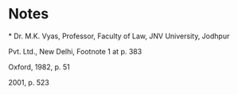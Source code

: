 Notes
=====

\* Dr. M.K. Vyas, Professor, Faculty of Law, JNV University, Jodhpur

[^1]: Earnest Barker. Principles of Social and Political Theory, London:
Oxford University Press, 1967, p. 102.

[^2]: C.K. Allen. Aspects of Justice, London, Stevens & Sons, 1955, p.
34

[^3]: Wayne Morrison. Jurisprudence - From the Greeks to post modernism,
Lawman (India)

Pvt. Ltd., New Delhi, Footnote 1 at p. 383

[^4]: Kelsen's Pure Theory of Law, 1957, p.385

[^5]: H.L.A. Hart. Essays on Bentham, Jurisprudence and Political
Theory, Clarandon Press,

Oxford, 1982, p. 51

[^6]: Anarchical Fallacies, Vol. II, pt. VIII

[^7]: Jermey Bentham. Morals and Legislation, pp. 125-126

[^8]: John S. Mill. Utilitarianism (edi.O. Piest), New York, 1957, p.63

[^9]: Id, p. 65

[^10]: Id, pp. 73, 78

[^11]: J. Bentham. Theory of Legislation, p. 94

[^12]: Ibid

[^13]: Ibid

[^14]: U. Baxi. Bentham's Theory of Legislation, Tripathi, 1986, p. xxiv

[^15]: Lawrance C. Wanless. Gettel History of Thought, London, 1950, p.
313

[^16]: Sukhbir Singh. History of Political Thought, Rastogi
Publications, 1999, p.22

[^17]: Prof. Baxi. Supra 13 at p. xxv

[^18]: Kelsen's Pure Theory of Law, 1957, p.2

[^19]: Wayne Morrison, Supra 3 at p. 384

[^20]: LLoyds. Introduction to Jurisprudence (7th Edi.), M.D.A. Freeman,
Sweet & Maxwell,

2001, p. 523

[^21]: First published in 1972

[^22]: Supra 20, p. 524

[^23]: Rawls: Distributive Justice in peterlaslett & W.G. Runciman (ed.)
Philosophy, Politics & Society III Series, Oxford, 1967 p. 71

[^24]: Benzamin Cardozo: The nature of Judicial Process, Yale Univ.
press, pp. 149-52

[^25]: Supra 3 at pp. 392-393

[^26]: Supra 3 at pp. 396

[^27]: Robert Nozick. Anarchy State & Utopia, 1974, p. 149

[^28]: Id at p. 399

[^29]: H.L.A. Hart. Essays on Bentham, Jurisprudence and Political
Theory Clarondan Press, Oxford, 1982, p.53

[^30]: R. Dworkin. Taking Rights Seriously, 1978, p.28

[^31]: Quoted by LLoyds Introduction to Jurisprudence, p. 543

[^32]: Michael Sandel. "Liberalism and the limits of Justice" as quoted
at supra 3 p. 413

[^33]: Ibid

[^34]: Id. at p. 414

[^35]: H.L.A. Hart. Supra 5 at pp. 25-26

[^36]: As quoted by Wayne Morrison, Supra 3 at p. 385


